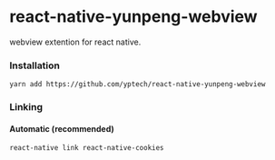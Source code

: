 # react-native-yunpeng-webview
webview extention for react native.

### Installation

```
yarn add https://github.com/yptech/react-native-yunpeng-webview
```

### Linking

#### Automatic (recommended)

```
react-native link react-native-cookies
```
